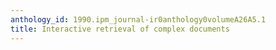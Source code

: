 ```yaml
---
anthology_id: 1990.ipm_journal-ir0anthology0volumeA26A5.1
title: Interactive retrieval of complex documents
---
```

